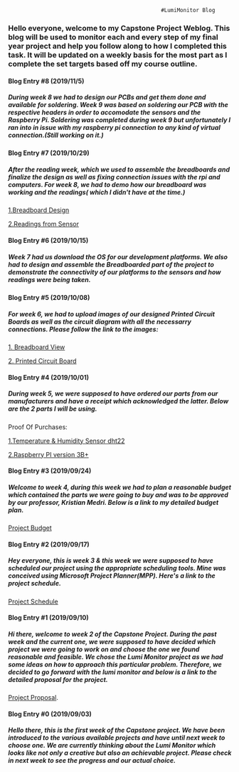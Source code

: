                                                     #LumiMonitor Blog

### Hello everyone, welcome to my Capstone Project Weblog. This blog will be used to monitor each and every step of my final year project and help you follow along to how I completed this task. It will be updated on a weekly basis for the most part as I complete the set targets based off my course outline.

#### Blog Entry #8 (2019/11/5)
##### During week 8 we had to design our PCBs and get them done and available for soldering. Week 9 was based on soldering our PCB with the respective headers in order to accomodate the sensors and the Raspberry Pi. Soldering was completed during week 9 but unfortunately I ran into in issue with my raspberry pi connection to any kind of virtual connection.(Still working on it.)

#### Blog Entry #7 (2019/10/29)
##### After the reading week, which we used to assemble the breadboards and finalize the design as well as fixing connection issues with the rpi and computers. For week 8, we had to demo how our breadboard was working and the readings( which I didn't have at the time.)

[1.Breadboard Design](https://github.com/Manshur7/Capstone-Project/blob/master/image%20uploads/breadboard.PNG)

[2.Readings from Sensor](https://github.com/Manshur7/Capstone-Project/blob/master/image%20uploads/output.PNG)


#### Blog Entry #6 (2019/10/15)
##### Week 7 had us download the OS for our development platforms. We also had to design and assemble the Breadboarded part of the project to demonstrate the connectivity of our platforms to the sensors and how readings were being taken.


#### Blog Entry #5 (2019/10/08)
##### For week 6, we had to upload images of our designed Printed Circuit Boards as well as the circuit diagram with all the necessarry connections. Please follow the link to the images:

[1. Breadboard View](https://github.com/Manshur7/Capstone-Project/blob/master/Electronics/breadboard%20dht22.PNG)

[2. Printed Circuit Board](https://github.com/Manshur7/Capstone-Project/blob/master/Electronics/pcb1.PNG)


#### Blog Entry #4 (2019/10/01)
##### During week 5, we were supposed to have ordered our parts from our manufacturers and have a receipt which acknowledged the latter. Below are the 2 parts I will be using.

Proof Of Purchases:

[1.Temperature & Humidity Sensor dht22](https://github.com/Manshur7/Capstone-Project/blob/master/Documentation/dht22.png)

[2.Raspberry PI version 3B+](https://github.com/Manshur7/Capstone-Project/blob/master/Documentation/rpi3.png)

#### Blog Entry #3 (2019/09/24)
##### Welcome to week 4, during this week we had to plan a reasonable budget which contained the parts we were going to buy and was to be approved by our professor, Kristian Medri. Below is a link to my detailed budget plan.

[Project Budget](https://github.com/Manshur7/Capstone-Project/blob/master/Documentation/Budget.xlsx)

#### Blog Entry #2 (2019/09/17)
##### Hey everyone, this is week 3 & this week we were supposed to have scheduled our project using the appropriate scheduling tools. Mine was conceived using Microsoft Project Planner(MPP). Here's a link to the project schedule.

[Project Schedule](https://github.com/Manshur7/Capstone-Project/blob/master/Documentation/Project%20Schedule)

#### Blog Entry #1 (2019/09/10)
##### Hi there, welcome to week 2 of the Capstone Project. During the past week and the current one, we were supposed to have decided which project we were going to work on and choose the one we found reasonable and feasible. We chose the Lumi Monitor project as we had some ideas on how to approach this particular problem. Therefore, we decided to go forward with the lumi monitor and below is a link to the detailed proposal for the project.

[Project Proposal](https://github.com/Manshur7/Capstone-Project/blob/master/Documentation/ProposalCapstoneLumi.xlsx).

#### Blog Entry #0 (2019/09/03)
##### Hello there, this is the first week of the Capstone project. We have been introduced to the various available projects and have until next week to choose one. We are currently thinking about the Lumi Monitor which looks like not only a creative but also an achievable project. Please check in next week to see the progress and our actual choice.






